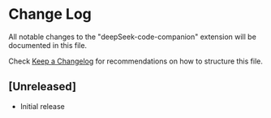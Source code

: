 # Change Log

All notable changes to the "deepSeek-code-companion" extension will be documented in this file.

Check [Keep a Changelog](http://keepachangelog.com/) for recommendations on how to structure this file.

## [Unreleased]

- Initial release